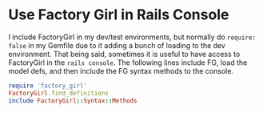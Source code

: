 # Use Factory Girl in Rails Console

I include FactoryGirl in my dev/test environments, but normally do `require: false` in my Gemfile due to it adding a bunch of loading to the dev environment. That being said, sometimes it is useful to have access to FactoryGirl in the `rails console`. The following lines include FG, load the model defs, and then include the FG syntax methods to the console.  

```ruby
require 'factory_girl'
FactoryGirl.find_definitions
include FactoryGirl::Syntax::Methods
```
